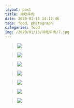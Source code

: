 ```yaml
---
layout: post
title: 冷吃牛肉
date: 2020-01-15 14:12:46
tags: food, photograph
categories: food
img: /2020/01/15/冷吃牛肉/7.jpg
---
```


> ![](/codeicu.github.io/assets//冷吃牛肉/1.jpg)

> ![](/codeicu.github.io/assets//冷吃牛肉/2.jpg)

> ![](/codeicu.github.io/assets//冷吃牛肉/3.jpg)

> ![](/codeicu.github.io/assets//冷吃牛肉/4.jpg)

> ![](/codeicu.github.io/assets//冷吃牛肉/5.jpg)

> ![](/codeicu.github.io/assets//冷吃牛肉/6.jpg)

> ![](/codeicu.github.io/assets//冷吃牛肉/7.jpg)


